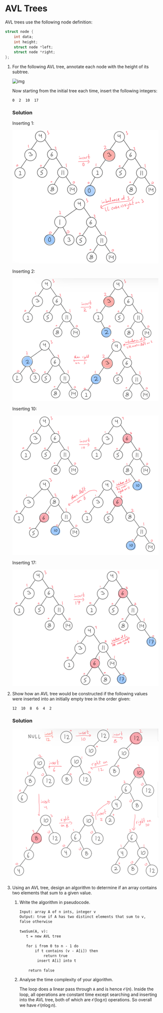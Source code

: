 # AVL Trees

AVL trees use the following node definition:

```c
struct node {
    int data;
    int height;
    struct node *left;
    struct node *right;
};
```

1.   For the following AVL tree, annotate each node with the height of its subtree.

     ![img](https://cgi.cse.unsw.edu.au/~cs2521/24T2/tut/5/avl-rebalancing/avl-rebalancing.svg)

     Now starting from the initial tree each time, insert the following integers:

     ```
     0  2  10  17
     ```

     ### Solution

     Inserting 1:

     ![IMG_0578](../assets/IMG_0578.jpg)

     Inserting 2:

     ![IMG_0580](../assets/IMG_0580.jpg)

     Inserting 10:

     ![IMG_0581](../assets/IMG_0581.jpg)

     Inserting 17:

     ![IMG_0582](../assets/IMG_0582.jpg)

2.   Show how an AVL tree would be constructed if the following values were inserted into an initially empty tree in the order given:

     ```
     12  10  8  6  4  2
     ```

     ### Solution

     ![IMG_0583](../assets/IMG_0583.jpg)

3.   Using an AVL tree, design an algorithm to determine if an array contains two elements that sum to a given value.

     1.  Write the algorithm in pseudocode.

         ```pseudocode
         Input: array A of n ints, integer v
         Output: true if A has two distinct elements that sum to v, false otherwise
         
         twoSum(A, v):
            t = new AVL tree
            
            for i from 0 to n - 1 do
                if t contains (v - A[i]) then
                    return true
                 insert A[i] into t
             
             return false
         ```

     2.  Analyse the time complexity of your algorithm.

         The loop does a linear pass through `A` and is hence $\mathcal{O}(n)$. Inside the loop, all operations are constant time except searching and inserting into the AVL tree, both of which are $\mathcal{O}(\log n)$ operations. So overall we have $\mathcal{O}(n \log n)$.